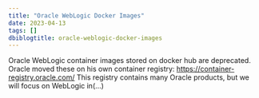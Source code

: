 ```yaml
---
title: "Oracle WebLogic Docker Images"
date: 2023-04-13
tags: []
dbiblogtitle: oracle-weblogic-docker-images
---
```

Oracle WebLogic container images stored on docker hub are deprecated. Oracle moved these on his own container registry: https://container-registry.oracle.com/ This registry contains many Oracle products, but we will focus on WebLogic in(…)